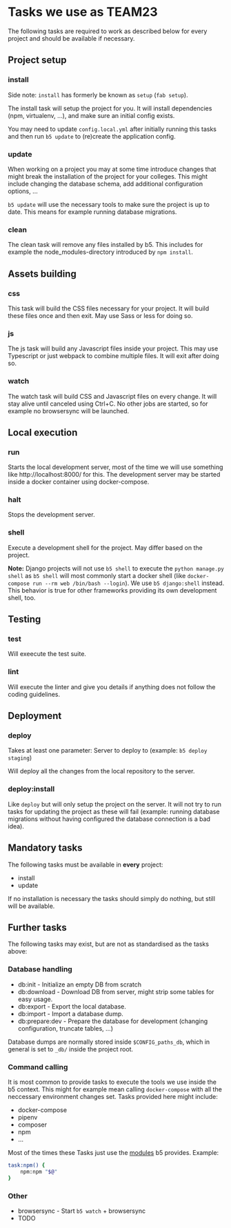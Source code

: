 # Tasks we use as TEAM23

The following tasks are required to work as described below for every project and should be available if
necessary.

## Project setup

### install

Side note: `install` has formerly be known as `setup` (`fab setup`).

The install task will setup the project for you. It will install dependencies (npm, virtualenv, …), and
make sure an initial config exists.

You may need to update `config.local.yml` after initially running this tasks and then run `b5 update` to (re)create
the application config.

### update

When working on a project you may at some time introduce changes that might break the installation
of the project for your colleges. This might include changing the database schema, add additional
configuration options, …

`b5 update` will use the necessary tools to make sure the project is up to date. This means for
example running database migrations.

### clean

The clean task will remove any files installed by b5. This includes for example the node_modules-directory
introduced by `npm install`.

## Assets building

### css

This task will build the CSS files necessary for your project. It will build these files once and then
exit. May use Sass or less for doing so.

### js

The js task will build any Javascript files inside your project. This may use Typescript or just webpack to
combine multiple files. It will exit after doing so.

### watch

The watch task will build CSS and Javascript files on every change. It will stay alive until canceled
using Ctrl+C. No other jobs are started, so for example no browsersync will be launched.

## Local execution

### run

Starts the local development server, most of the time we will use something like http://localhost:8000/ for
this. The development server may be started inside a docker container using docker-compose.

### halt

Stops the development server.

### shell

Execute a development shell for the project. May differ based on the project.

**Note:** Django projects will not use `b5 shell` to execute the `python manage.py shell` as `b5 shell` will
most commonly start a docker shell (like `docker-compose run --rm web /bin/bash --login`). We use `b5 django:shell`
instead. This behavior is true for other frameworks providing its own development shell, too.   

## Testing

### test

Will exeecute the test suite.

### lint

Will execute the linter and give you details if anything does not follow the coding guidelines.

## Deployment

### deploy

Takes at least one parameter: Server to deploy to (example: `b5 deploy staging`)

Will deploy all the changes from the local repository to the server.

### deploy:install

Like `deploy` but will only setup the project on the server. It will not try to run tasks for
updating the project as these will fail (example: running database migrations without having configured
the database connection is a bad idea).

## Mandatory tasks

The following tasks must be available in **every** project:

* install
* update

If no installation is necessary the tasks should simply do nothing, but still will be available.

## Further tasks

The following tasks may exist, but are not as standardised as the tasks above:

### Database handling

* db:init - Initialize an empty DB from scratch
* db:download - Download DB from server, might strip some tables for easy usage.
* db:export - Export the local database.
* db:import - Import a database dump.
* db:prepare:dev - Prepare the database for development (changing configuration, truncate tables, …)

Database dumps are normally stored inside `$CONFIG_paths_db`, which in general is set to `_db/` inside the
project root.

### Command calling

It is most common to provide tasks to execute the tools we use inside the b5 context. This might for example
mean calling `docker-compose` with all the neccessary environment changes set. Tasks provided here might
include:

* docker-compose
* pipenv
* composer
* npm
* …

Most of the times these Tasks just use the [modules](05_modules.md) b5 provides. Example:

```bash
task:npm() {
    npm:npm "$@"
}
```

### Other

* browsersync - Start `b5 watch` + browsersync
* TODO
